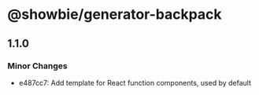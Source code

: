 # @showbie/generator-backpack

## 1.1.0
### Minor Changes

- e487cc7: Add template for React function components, used by default
